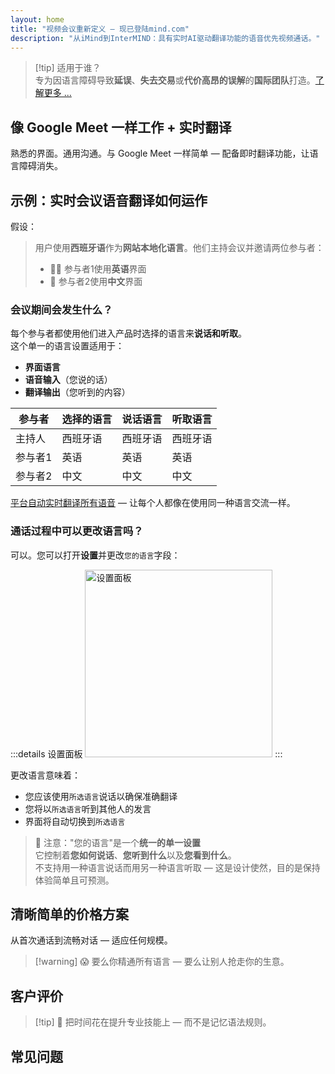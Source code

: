 ```yaml
---
layout: home
title: "视频会议重新定义 — 现已登陆mind.com"
description: "从iMind到InterMIND：具有实时AI驱动翻译功能的语音优先视频通话。"
---
```


<script setup>
import HomeUSPSection from './HomeUSPSection.vue'
import HowItWorksSection from './HowItWorksSection.vue'
import PricingPlansSection from './PricingPlansSection.vue'
import FAQSection from './FAQSection.vue'
import HomeFooterSection from './HomeFooterSection.vue'
</script>

<HeroSection
  title="视频会议重新定义 <br>— 现已登陆 **mind.com**"
  text="从iMind到InterMIND：配备实时语音翻译的语音优先视频通话。">
<AuthButton text="立即开始" buttonClass="brand"/>
</HeroSection>

<HomeUSPSection />

> [!tip] 适用于谁？  
> 专为因语言障碍导致**延误**、**失去交易**或**代价高昂的误解**的**国际团队**打造。[了解更多 ...](./product/overview/markets)

## 像 Google Meet 一样工作 + 实时翻译

熟悉的界面。通用沟通。与 Google Meet 一样简单 — 配备即时翻译功能，让语言障碍消失。

<HowItWorksSection />

<span id="Example"></span>

## 示例：实时会议语音翻译如何运作

假设：

> 用户使用**西班牙语**作为**网站本地化语言**。他们主持会议并邀请两位参与者：
>
> - 🧑‍💼 参与者1使用**英语**界面
> - 👩 参与者2使用**中文**界面

### 会议期间会发生什么？

每个参与者都使用他们进入产品时选择的语言来**说话和听取**。  
这个单一的语言设置适用于：

- **界面语言**
- **语音输入**（您说的话）
- **翻译输出**（您听到的内容）

| 参与者 | 选择的语言 | 说话语言 | 听取语言 |
| ------------- | ----------------- | --------- | -------- |
| 主持人 | 西班牙语 | 西班牙语 | 西班牙语 |
| 参与者1 | 英语 | 英语 | 英语 |
| 参与者2 | 中文 | 中文 | 中文 |

[平台自动实时翻译所有语音](./product/overview/how-it-works) — 让每个人都像在使用同一种语言交流一样。

### 通话过程中可以更改语言吗？

可以。您可以打开**设置**并更改`您的语言`字段：

:::details 设置面板
<img src="/settings.png" alt="设置面板" width="300px" />
:::

更改语言意味着：

- 您应该使用`所选语言`说话以确保准确翻译
- 您将以`所选语言`听到其他人的发言
- 界面将自动切换到`所选语言`

> 📌 注意："您的语言"是一个**统一的单一设置**  
> 它控制着**您如何说话**、**您听到什么**以及**您看到什么**。  
> 不支持用一种语言说话而用另一种语言听取 — 这是设计使然，目的是保持体验简单且可预测。

## 清晰简单的价格方案

从首次通话到流畅对话 — 适应任何规模。

<PricingPlansSection />

> [!warning] 😱 要么你精通所有语言 — 要么让别人抢走你的生意。

<span id="Testimonials"></span>

## 客户评价

<AutoScrollTestimonials testimonialsUrl="/testimonials.json"/>

> [!tip] 🥇 把时间花在提升专业技能上 — 而不是记忆语法规则。

## 常见问题

<FAQSection />
<HomeFooterSection />